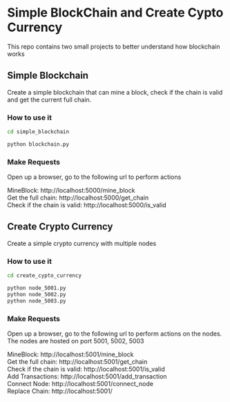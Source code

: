 # Simple BlockChain and Create Cypto Currency

This repo contains two small projects to better understand how blockchain works

## Simple Blockchain

Create a simple blockchain that can mine a block, check if the chain is valid and get the current full chain.

### How to use it

```sh
cd simple_blockchain

python blockchain.py
```

### Make Requests

Open up a browser, go to the following url to perform actions

MineBlock: http://localhost:5000/mine_block  
Get the full chain: http://localhost:5000/get_chain  
Check if the chain is valid: http://localhost:5000/is_valid  

## Create Crypto Currency

Create a simple crypto currency with multiple nodes

### How to use it

```sh
cd create_cypto_currency

python node_5001.py
python node_5002.py
python node_5003.py

```
### Make Requests

Open up a browser, go to the following url to perform actions on the nodes. The nodes are hosted on port 5001, 5002, 5003

MineBlock: http://localhost:5001/mine_block   
Get the full chain: http://localhost:5001/get_chain   
Check if the chain is valid: http://localhost:5001/is_valid  
Add Transactions: http://localhost:5001/add_transaction  
Connect Node: http://localhost:5001/connect_node  
Replace Chain: http://localhost:5001/  
  

